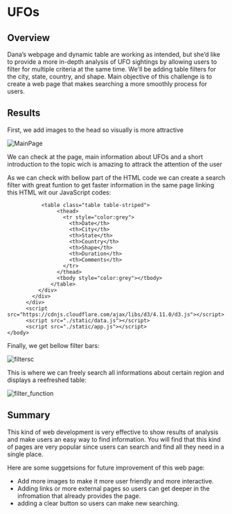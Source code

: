 # UFOs


## Overview

Dana’s webpage and dynamic table are working as intended, but she’d like to provide a more in-depth analysis of UFO sightings by allowing users to filter for multiple criteria at the same time. We'll be adding table filters for the city, state, country, and shape.
Main objective of this challenge is to create a web page that makes searching a more smoothly process for users. 

## Results

First, we add images to the head so visually is more attractive

![MainPage](https://user-images.githubusercontent.com/96633294/159615864-f136cfc4-50ee-4fca-a00b-b497e63c80c8.png)

We can check at the page, main information about UFOs and a short introduction to the topic wich is amazing to attrack the attention of the user 

As we can check with bellow part of the HTML code we can create a search filter with great funtion to get faster information in the same page linking this HTML wit our JavaScript codes: 

```
           <table class="table table-striped">
                <thead>
                  <tr style="color:grey">
                    <th>Date</th>
                    <th>City</th>
                    <th>State</th>
                    <th>Country</th>
                    <th>Shape</th>
                    <th>Duration</th>
                    <th>Comments</th>
                  </tr>
                </thead>
                <tbody style="color:grey"></tbody>
              </table>
          </div>
        </div>
      </div>
      <script src="https://cdnjs.cloudflare.com/ajax/libs/d3/4.11.0/d3.js"></script>
      <script src="./static/data.js"></script>
      <script src="./static/app.js"></script>
</body>

```

Finally, we get bellow filter bars: 

![filtersc](https://user-images.githubusercontent.com/96633294/159758571-6520cb7d-855c-4389-b1d1-53053273d64e.png)


This is where we can freely search all informations about certain region and displays a reefreshed table: 

![filter_function](https://user-images.githubusercontent.com/96633294/159758776-0e67e254-0161-4465-b7e5-2deebf4d151c.png)


## Summary

This kind of web development is very effective to show results of analysis and make users an easy way to find information. You will find that this kind of pages are very popular since users can search and find all they need in a single place.

Here are some suggetsions for future improvement of this web page: 

- Add more images to make it more user friendly and more interactive. 
- Adding links or more external pages so users can get deeper in the infromation that already provides the page. 
- adding a clear button so users can make new searching.
